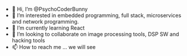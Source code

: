 - 👋 Hi, I’m @PsychoCoderBunny
- 👀 I’m interested in embedded programming, full stack, microservices and network programming.
- 🌱 I’m currently learning React
- 💞️ I’m looking to collaborate on image processing tools, DSP SW and hacking tools 
- 📫 How to reach me ... we will see

<!---
PsychoCoderBunny/PsychoCoderBunny is a ✨ special ✨ repository because its `README.md` (this file) appears on your GitHub profile.
You can click the Preview link to take a look at your changes.
--->
